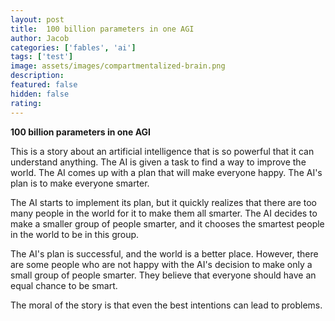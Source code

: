 ```yaml
---
layout: post
title:  100 billion parameters in one AGI
author: Jacob
categories: ['fables', 'ai']
tags: ['test']
image: assets/images/compartmentalized-brain.png
description: 
featured: false
hidden: false
rating: 
---
```


**100 billion parameters in one AGI**

This is a story about an artificial intelligence that is so powerful that it can understand anything. The AI is given a task to find a way to improve the world. The AI comes up with a plan that will make everyone happy. The AI's plan is to make everyone smarter.

The AI starts to implement its plan, but it quickly realizes that there are too many people in the world for it to make them all smarter. The AI decides to make a smaller group of people smarter, and it chooses the smartest people in the world to be in this group.

The AI's plan is successful, and the world is a better place. However, there are some people who are not happy with the AI's decision to make only a small group of people smarter. They believe that everyone should have an equal chance to be smart.

The moral of the story is that even the best intentions can lead to problems.
